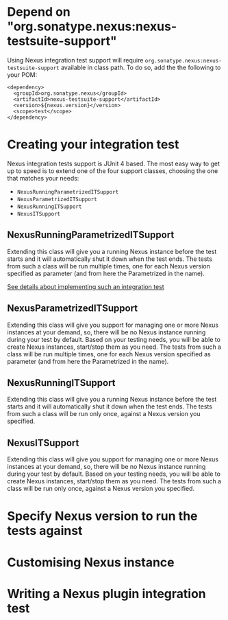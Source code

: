 Depend on "org.sonatype.nexus:nexus-testsuite-support"
======================================================

Using Nexus integration test support will require `org.sonatype.nexus:nexus-testsuite-support` available in class path. To do so, add the the following to your POM:

    <dependency>
      <groupId>org.sonatype.nexus</groupId>
      <artifactId>nexus-testsuite-support</artifactId>
      <version>${nexus.version}</version>
      <scope>test</scope>
    </dependency>


Creating your integration test
==============================

Nexus integration tests support is JUnit 4 based. The most easy way to get up to speed is to extend one of the four support classes, choosing the one that matches your needs:
* `NexusRunningParametrizedITSupport`
* `NexusParametrizedITSupport`
* `NexusRunningITSupport`
* `NexusITSupport`

NexusRunningParametrizedITSupport
---------------------------------

Extending this class will give you a running Nexus instance before the test starts and it will automatically shut it down when the test ends. The tests from such a class will be run multiple times, one for each Nexus version specified as parameter (and from here the Parametrized in the name).

[See details about implementing such an integration test](src/test/java/org/sonatype/nexus/testsuite/guide/l01/README.md)

NexusParametrizedITSupport
--------------------------

Extending this class will give you support for managing one or more Nexus instances at your demand, so, there will be no Nexus instance running during your test by default. Based on your testing needs, you will be able to create Nexus instances, start/stop them as you need. The tests from such a class will be run multiple times, one for each Nexus version specified as parameter (and from here the Parametrized in the name).

NexusRunningITSupport
---------------------
Extending this class will give you a running Nexus instance before the test starts and it will automatically shut it down when the test ends. The tests from such a class will be run only once, against a Nexus version you specified.

NexusITSupport
--------------

Extending this class will give you support for managing one or more Nexus instances at your demand, so, there will be no Nexus instance running during your test by default. Based on your testing needs, you will be able to create Nexus instances, start/stop them as you need. The tests from such a class will be run only once, against a Nexus version you specified.

Specify Nexus version to run the tests against
==============================================

Customising Nexus instance
==========================

Writing a Nexus plugin integration test
=======================================
